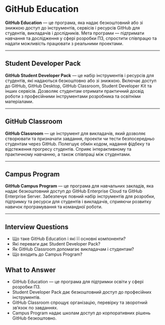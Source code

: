 # GitHub Education

**GitHub Education** — це програма, яка надає безкоштовний або зі знижкою доступ до інструментів, сервісів і ресурсів GitHub для студентів, викладачів і дослідників. Мета програми — підтримати навчання та дослідження у сфері розробки ПЗ, спростити співпрацю та надати можливість працювати з реальними проектами.

---

## Student Developer Pack

**GitHub Student Developer Pack** — це набір інструментів і ресурсів для студентів, які надаються безкоштовно або зі знижкою.
Включає доступ до GitHub, GitHub Desktop, GitHub Classroom, Student Developer Kit та інших сервісів.
Дозволяє студентам отримати практичний досвід роботи з професійними інструментами розробника та освітніми матеріалами.

---

## GitHub Classroom

**GitHub Classroom** — це інструмент для викладачів, який дозволяє створювати та призначати завдання, проекти чи тести безпосередньо студентам через GitHub.
Полегшує обмін кодом, надання фідбеку та відстеження прогресу студентів.
Сприяє інтерактивному та практичному навчанню, а також співпраці між студентами.

---

## Campus Program

**GitHub Campus Program** — це програма для навчальних закладів, яка надає безкоштовний доступ до GitHub Enterprise Cloud та GitHub Enterprise Server.
Забезпечує повний набір інструментів для розробки, підтримку та ресурси для студентів і викладачів, сприяючи розвитку навичок програмування та командної роботи.

---

## Interview Questions

- Що таке GitHub Education і які її основні компоненти?
- Які переваги дає Student Developer Pack?
- Як GitHub Classroom допомагає викладачам і студентам?
- Що входить до Campus Program?

## What to Answer

- GitHub Education — це програма для підтримки освіти у сфері розробки ПЗ.
- Student Developer Pack дає безкоштовний доступ до професійних інструментів.
- GitHub Classroom спрощує організацію, перевірку та зворотний зв’язок по завданнях.
- Campus Program надає школам доступ до корпоративних рішень GitHub безкоштовно.
